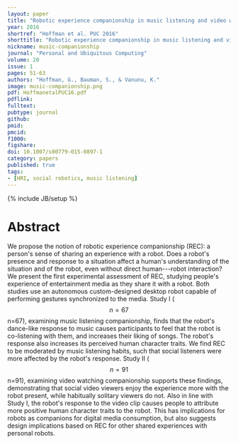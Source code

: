 ```yaml
---
layout: paper
title: "Robotic experience companionship in music listening and video watching"
year: 2016
shortref: "Hoffman et al. PUC 2016"
shorttitle: "Robotic experience companionship in music listening and video watching"
nickname: music-companionship
journal: "Personal and Ubiquitous Computing"
volume: 20
issue: 1
pages: 51-63 
authors: "Hoffman, G., Bauman, S., & Vanunu, K."
image: music-companionship.png
pdf: HoffmanetalPUC16.pdf
pdflink: 
fulltext:  
pubtype: journal
github: 
pmid:  
pmcid: 
f1000: 
figshare: 
doi: 10.1007/s00779-015-0897-1
category: papers
published: true
tags:
- [HRI, social robotics, music listening]
---
```

{% include JB/setup %}

# Abstract 

We propose the notion of robotic experience companionship (REC): a person's sense of sharing an experience with a robot. Does a robot's presence and response to a situation affect a human's understanding of the situation and of the robot, even without direct human---robot interaction? We present the first experimental assessment of REC, studying people's experience of entertainment media as they share it with a robot. Both studies use an autonomous custom-designed desktop robot capable of performing gestures synchronized to the media. Study I ($$n=67$$n=67), examining music listening companionship, finds that the robot's dance-like response to music causes participants to feel that the robot is co-listening with them, and increases their liking of songs. The robot's response also increases its perceived human character traits. We find REC to be moderated by music listening habits, such that social listeners were more affected by the robot's response. Study II ($$n=91$$n=91), examining video watching companionship supports these findings, demonstrating that social video viewers enjoy the experience more with the robot present, while habitually solitary viewers do not. Also in line with Study I, the robot's response to the video clip causes people to attribute more positive human character traits to the robot. This has implications for robots as companions for digital media consumption, but also suggests design implications based on REC for other shared experiences with personal robots.

